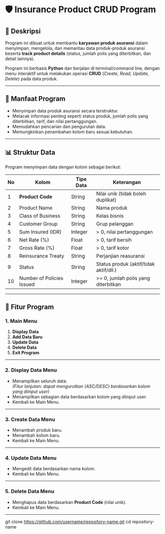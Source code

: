 # 🛡️ Insurance Product CRUD Program

## 📌 Deskripsi
Program ini dibuat untuk membantu **karyawan produk asuransi** dalam menyimpan, mengelola, dan memantau data produk-produk asuransi beserta **track product details** (status, jumlah polis yang diterbitkan, dan detail lainnya).

Program ini berbasis **Python** dan berjalan di terminal/command line, dengan menu interaktif untuk melakukan operasi **CRUD** (*Create, Read, Update, Delete*) pada data produk.

---

## 🎯 Manfaat Program
- Menyimpan data produk asuransi secara terstruktur.
- Melacak informasi penting seperti status produk, jumlah polis yang diterbitkan, tarif, dan nilai pertanggungan.
- Memudahkan pencarian dan pengurutan data.
- Memungkinkan penambahan kolom baru sesuai kebutuhan.

---

## 📊 Struktur Data
Program menyimpan data dengan kolom sebagai berikut:

| No  | Kolom                       | Tipe Data   | Keterangan                              |
| --- | --------------------------- | ----------- | --------------------------------------- |
| 1   | **Product Code**            | String      | Nilai unik (tidak boleh duplikat)       |
| 2   | Product Name                | String      | Nama produk                             |
| 3   | Class of Business           | String      | Kelas bisnis                            |
| 4   | Customer Group              | String      | Grup pelanggan                          |
| 5   | Sum Insured (IDR)           | Integer     | > 0, nilai pertanggungan                 |
| 6   | Net Rate (%)                 | Float       | > 0, tarif bersih                        |
| 7   | Gross Rate (%)               | Float       | > 0, tarif kotor                         |
| 8   | Reinsurance Treaty           | String      | Perjanjian reasuransi                    |
| 9   | Status                       | String      | Status produk (aktif/tidak aktif/dll.)   |
| 10  | Number of Policies Issued    | Integer     | >= 0, jumlah polis yang diterbitkan      |

---

## 📜 Fitur Program

### 1. **Main Menu**
1. **Display Data**  
2. **Add Data Baru**  
3. **Update Data**  
4. **Delete Data**  
5. **Exit Program**  

---

### 2. **Display Data Menu**
- Menampilkan seluruh data.  
  *(Fitur lanjutan: dapat mengurutkan (ASC/DESC) berdasarkan kolom yang diinput user)*  
- Menampilkan sebagian data berdasarkan kolom yang diinput user.  
- Kembali ke Main Menu.

---

### 3. **Create Data Menu**
- Menambah produk baru.  
- Menambah kolom baru.  
- Kembali ke Main Menu.

---

### 4. **Update Data Menu**
- Mengedit data berdasarkan nama kolom.  
- Kembali ke Main Menu.

---

### 5. **Delete Data Menu**
- Menghapus data berdasarkan **Product Code** (nilai unik).  
- Kembali ke Main Menu.

---
   git clone https://github.com/username/repository-name.git
   cd repository-name
